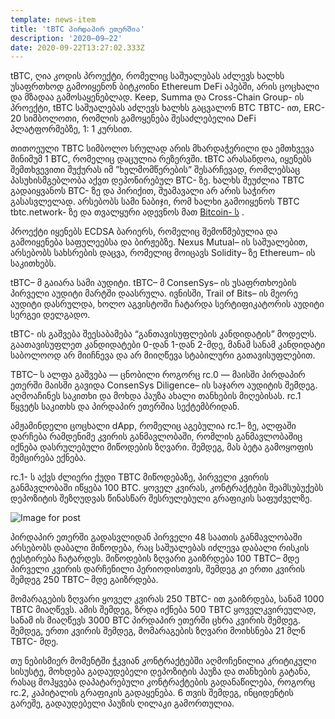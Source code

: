 ```yaml
---
template: news-item
title: 'tBTC პირდაპირ ეთერშია'
description: '2020–09–22'
date: 2020-09-22T13:27:02.333Z
---
```

<!---
#  translator: Max(Podkor)#3252

#  url: https://medium.com/@maxrokossovsky/tbtc-%E1%83%9E%E1%83%98%E1%83%A0%E1%83%93%E1%83%90%E1%83%9E%E1%83%98%E1%83%A0-%E1%83%94%E1%83%97%E1%83%94%E1%83%A0%E1%83%A8%E1%83%98%E1%83%90-85552e178a72

#  submission url: https://discordapp.com/channels/590951101600235531/701767679102550016/760552688584491108

----------

translated title: tBTC is live
match with: tBTC Is Live
confidence (0-1): 1

-->
tBTC, ღია კოდის პროექტი, რომელიც საშუალებას აძლევს ხალხს უსაფრთხოდ გამოიყენონ ბიტკოინი Ethereum DeFi აპებში, არის ცოცხალი და მზადაა გამოსაყენებლად. Keep, Summa და Cross-Chain Group- ის პროექტი, tBTC საშუალებას აძლევს ხალხს გაცვალონ BTC TBTC- ით, ERC-20 სიმბოლოთი, რომლის გამოყენება შესაძლებელია DeFi პლატფორმებზე, 1: 1 კურსით.

თითოეული TBTC სიმბოლო სრულად არის მხარდაჭერილი და ემთხვევა მინიმუმ 1 BTC, რომელიც დაცულია რეზერვში. tBTC არასანდოა, იყენებს შემთხვევითი შუქურას იმ ”ხელმომწერების” შესარჩევად, რომლებსაც პასუხისმგებლობა აქვთ დეპონირებულ BTC- ზე. ხალხს შეუძლია TBTC გადაიყვანოს BTC- ზე და პირიქით, შუამავალი არ არის საჭირო გასასვლელად. არსებობს სამი ნაბიჯი, რომ ხალხი გამოიყენოს TBTC tbtc.network- ზე და თვალყური ადევნოს მათ [Bitcoin- ს](https://tbtc.network/) .

პროექტი იყენებს ECDSA ბარიერს, რომელიც შემოწმებულია და გამოიყენება საფულეებსა და ბირჟებზე. Nexus Mutual– ის საშუალებით, არსებობს სახსრების დაცვა, რომელიც მოიცავს Solidity– ზე Ethereum– ის საკითხებს.

tBTC– მ გაიარა სამი აუდიტი. tBTC– მ ConsenSys– ის უსაფრთხოების პირველი აუდიტი მარტში დაასრულა. ივნისში, Trail of Bits– ის მეორე აუდიტი დასრულდა, ხოლო აგვისტოში ჩატარდა სერტიფიკატორის აუდიტი სერგეი დელგადო.

tBTC- ის გაშვება შეესაბამება “განთავისუფლების კანდიდატის” მოდელს. გაათავისუფლეთ კანდიდატები 0-დან 1-დან 2-მდე, მანამ სანამ კანდიდატი საბოლოოდ არ მიიჩნევა და არ მიიღწევა სტაბილური გათავისუფლებით.

TBTC– ს ალფა გაშვება — ცნობილი როგორც rc.0 — მაისში პირდაპირ ეთერში მაისში გავიდა ConsenSys Diligence– ის საჯარო აუდიტის შემდეგ. აღმოაჩინეს საკითხი და მოხდა პაუზა ახალი თანხების მიღებისას. rc.1 წყვეტს საკითხს და პირდაპირ ეთერშია სექტემბრიდან.

ამჟამინდელი ცოცხალი dApp, რომელიც აგებულია rc.1– ზე, ალფაში დარჩება რამდენიმე კვირის განმავლობაში, რომლის განმავლობაშიც იქნება დასრულებული მიწოდების ზღვარი. შემდეგ, მას ბეტა გამოყოფის შემცირება ექნება.

rc.1- ს აქვს ძლიერი ქუდი TBTC მიწოდებაზე, პირველი კვირის განმავლობაში იწყება 100 BTC. ყოველ კვირას, კონტრაქტები შეამსუბუქებს დეპოზიტის შეზღუდვას წინასწარ შესრულებული გრაფიკის საფუძველზე.

![Image for post](https://miro.medium.com/max/2800/1*bKrsBVS2nW8dCZhyU4OT6Q.png)

პირდაპირ ეთერში გადასვლიდან პირველი 48 საათის განმავლობაში არსებობს დაბალი მიწოდება, რაც საშუალებას იძლევა დაბალი რისკის ტესტირება ჩატარდეს. მიწოდების ზღვარი გაიზრდება 100 TBTC– მდე პირველი კვირის დარჩენილი პერიოდისთვის, შემდეგ კი ერთი კვირის შემდეგ 250 TBTC– მდე გაიზრდება.

მომარაგების ზღვარი ყოველ კვირას 250 TBTC- ით გაიზრდება, სანამ 1000 TBTC მიაღწევს. ამის შემდეგ, ზრდა იქნება 500 TBTC ყოველკვირეულად, სანამ ის მიაღწევს 3000 BTC პირდაპირ ეთერში ცხრა კვირის შემდეგ. შემდეგ, ერთი კვირის შემდეგ, მომარაგების ზღვარი მოიხსნება 21 მლნ TBTC- მდე.

თუ ნებისმიერ მომენტში ჭკვიან კონტრაქტებში აღმოჩენილია კრიტიკული სისუსტე, მოხდება გადაუდებელი დეპოზიტის პაუზა და თანხების გატანა, რასაც მოჰყვება დაპატარებული კონტრაქტების გადანაწილება, როგორც rc.2, კაპიტალის გრაფიკის გადაყენება. 6 თვის შემდეგ, ინციდენტის გარეშე, გადაუდებელი პაუზის ღილაკი გამორთულია.